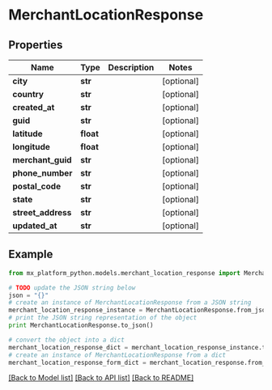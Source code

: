 # MerchantLocationResponse


## Properties
Name | Type | Description | Notes
------------ | ------------- | ------------- | -------------
**city** | **str** |  | [optional] 
**country** | **str** |  | [optional] 
**created_at** | **str** |  | [optional] 
**guid** | **str** |  | [optional] 
**latitude** | **float** |  | [optional] 
**longitude** | **float** |  | [optional] 
**merchant_guid** | **str** |  | [optional] 
**phone_number** | **str** |  | [optional] 
**postal_code** | **str** |  | [optional] 
**state** | **str** |  | [optional] 
**street_address** | **str** |  | [optional] 
**updated_at** | **str** |  | [optional] 

## Example

```python
from mx_platform_python.models.merchant_location_response import MerchantLocationResponse

# TODO update the JSON string below
json = "{}"
# create an instance of MerchantLocationResponse from a JSON string
merchant_location_response_instance = MerchantLocationResponse.from_json(json)
# print the JSON string representation of the object
print MerchantLocationResponse.to_json()

# convert the object into a dict
merchant_location_response_dict = merchant_location_response_instance.to_dict()
# create an instance of MerchantLocationResponse from a dict
merchant_location_response_form_dict = merchant_location_response.from_dict(merchant_location_response_dict)
```
[[Back to Model list]](../README.md#documentation-for-models) [[Back to API list]](../README.md#documentation-for-api-endpoints) [[Back to README]](../README.md)


